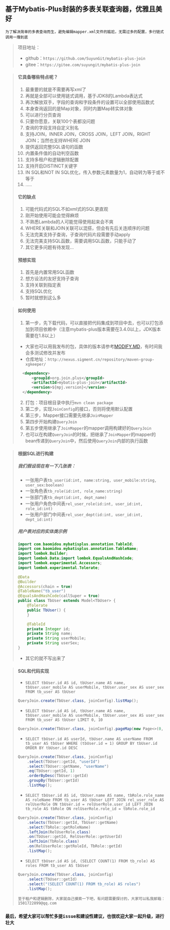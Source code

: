 ## 基于Mybatis-Plus封装的多表关联查询器，优雅且美好

`为了解决简单的多表查询而生，避免编辑mapper.xml文件的尴尬，无需过多的配置，多行链式调用一撸到底`

> 项目地址：
> - github：`https://github.com/SuyunGit/mybatis-plus-join`
> - gitee：`https://gitee.com/suyungit/mybatis-plus-join`

> #### 它具备哪些特点呢？
> 1. 最重要的就是不需要再写xml了
> 2. 再就是全部可以使用链式调用，基于JDK8的Lambda表达式
> 3. 再次解放双手，字段的查询和字段条件的设置可以全部使用函数式
> 4. 本身查询返回的是Map对象，同时内置Map转实体对象
> 5. 可以进行分页查询
> 6. 只要你愿意，关联100个表都没问题
> 7. 查询的字段支持自定义别名
> 8. 支持JOIN，INNER JOIN，CROSS JOIN，LEFT JOIN，RIGHT JOIN；当然也支持WHERE JOIN
> 9. 提供返回完整SQL语句的函数
> 10. 内置条件值的自动判空函数
> 11. 支持多租户和逻辑删除配置
> 12. 支持开启DISTINCT关键字
> 13. IN SQL和NOT IN SQL优化，传入参数元素数量为1，自动转为等于或不等于
> 14. .....
> #### 它的缺点
> 1. 可能代码式的SQL不如xml式的SQL更直观
> 2. 刚开始使用可能会觉得麻烦
> 3. 不熟悉Lambda的人可能觉得使用起来会不爽
> 4. WHERE关联和JOIN关联可以混搭，但会有先后关连顺序的问题
> 5. 无法完美支持子查询，子查询代码片段需要手动apply
> 6. 无法完美支持SQL函数，需要调用SQL函数，只能手动了
> 6. 其它更多问题有待发现...
> 
> #### 预想实现
> 1. 首先是内置常用SQL函数
> 2. 想方设法的友好支持子查询
> 3. 支持关联到指定表
> 4. 支持SQL优化
> 5. 暂时就想到这么多

> #### 如何使用
> 1. 第一步，先下载代码，可以直接把代码集成到项目中去，也可以打包添加到项目依赖中（注意mybatis-plus版本需要在3.4.0以上，JDK版本需要在1.8以上）
> - 大家也可以用我发布的包，具体的版本请参考[MODIFY.MD](./MODIFY.MD)，有时间我会多测试修改并发布
> - 仓库地址：`http://nexus.sigment.cn/repository/maven-group-xgkeeper/`
> ```xml
>   <dependency>
>       <groupId>org.join.plus</groupId>
>       <artifactId>mybatis-plus-join</artifactId>
>       <version>${mpj.version}</version>
>   </dependency>
> ```
> 2. 打包：项目根目录中执行`mvn clean package`
> 3. 第二步，实现`JoinConfig`的接口，否则将使用默认配置
> 4. 第三步，Mapper接口需要先继承`JoinMapper`
> 5. 第四步开始构建`QueryJoin`
> 6. 第五步使用继承了`JoinMapper`的mapper调用构建好的`QueryJoin`
> 7. 也可以在构建`QueryJoin`的时候，把继承了`JoinMapper`的mapper的bean传递到`QueryJoin`中，然后使用`QueryJoin`内部的执行函数

> #### 根据SQL进行构建
> ##### 我们假设现在有一下几张表：
> - 一张用户表`tb_user(id:int, name:string, user_mobile:string, user_sex:boolean)`
> - 一张角色表`tb_role(id:int, role_name:string)`
> - 一张部门表`tb_dept(id:int, dept_name)`
> - 一张用户角色中间表`rel_user_role(id:int, user_id:int, role_id:int)`
> - 一张用户部门中间表`rel_user_dept(id:int, user_id:int, dept_id:int)`
> ##### 用户表对应的实体类示例
> ```java
> import com.baomidou.mybatisplus.annotation.TableId;
> import com.baomidou.mybatisplus.annotation.TableName; 
> import lombok.Builder; 
> import lombok.Data;import lombok.EqualsAndHashCode;
> import lombok.experimental.Accessors;
> import lombok.experimental.Tolerate;
> 
> @Data
> @Builder
> @Accessors(chain = true)
> @TableName("tb_user")
> @EqualsAndHashCode(callSuper = true)
> public class TbUser extends Model<TbUser> {
>     @Tolerate
>     public TbUser() {
>     }
> 
>     @TableId
>     private Integer id;
>     private String name;
>     private String userMobile;
>     private String userSex;
> }
> ```
> - 其它的就不写出来了

> #### SQL和代码实现
> - `SELECT tbUser.id AS id, tbUser.name AS name, tbUser.user_mobile AS userMobile, tbUser.user_sex AS user_sex FROM tb_user AS tbUser`
> ```java 
> QueryJoin.create(TbUser.class, joinConfig).listMap(); 
> ```
> - `SELECT tbUser.id AS id, tbUser.name AS name, tbUser.user_mobile AS userMobile, tbUser.user_sex AS user_sex FROM tb_user AS tbUser LIMIT 0, 10`
> ```java 
> QueryJoin.create(TbUser.class, joinConfig).pageMap(new Page<>(0, 10)); 
> ```
> - `SELECT tbUser.id AS userId, tbUser.name AS userName FROM tb_user AS tbUser WHERE (tbUser.id = 1) GROUP BY tbUser.id ORDER BY tbUser.id DESC`
> ```java
> QueryJoin.create(TbUser.class, joinConfig)
>     .select(TbUser::getId, "userId")
>     .select(TbUser::getName, "userName")
>     .eq(TbUser::getId, 1)
>     .orderByDesc(TbUser::getId)
>     .groupBy(TbUser::getId)
>     .listMap();
> ```
> - `SELECT tbUser.id AS id, tbUser.name AS name, tbRole.role_name AS roleName FROM tb_user AS tbUser LEFT JOIN rel_user_role AS relUserRole ON tbUser.id = relUserRole.user_id LEFT JOIN tb_role AS tbRole ON relUserRole.role_id = tbRole.role_id`
> ```java
> QueryJoin.create(TbUser.class, joinConfig)
>     .selects(TbUser::getId, TbUser::getName)
>     .select(TbRole::getRoleName)
>     .leftJoin(RelUserRole.class)
>     .on(TbUser::getId, RelUserRole::getUserId)
>     .leftJoin(TbRole.class)
>     .on(RelUserRole::getRoleId, TbRole::getId)
>     .listMap();
> ```
> 
> - `SELECT tbUser.id AS id, (SELECT COUNT(1) FROM tb_role) AS roles FROM tb_user AS tbUser`
> ```java
> QueryJoin.create(TbUser.class, joinConfig)
>     .select(TbUser::getId)
>     .select("(SELECT COUNT(1) FROM tb_role) AS roles")
>     .listMap();
> ```
> `至于租户和逻辑删除，大家就自己摸索一下吧，有问题需要探讨的，大家可以私我邮箱：1501722899@qq.com`

### `最后，希望大家可以帮忙多提issue和建设性建议，也很欢迎大家一起升级，进行壮大`
